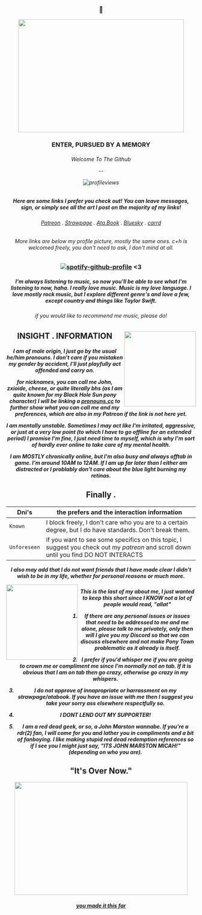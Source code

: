 <h3 align="center">🐺</h3>
  
<p align="center">
  <img width="440" height="300" src="https://media.discordapp.net/attachments/1116747850282451045/1346675153974853662/d2b42153b21533d811c449c7952387d3-removebg-preview.png?ex=67c90c78&is=67c7baf8&hm=5f52962996ae456ffcacee032431a55dcea59ce2d09e15cfa1a8cadcb29a96c2&=&format=webp&quality=lossless&width=587&height=421">
</p>

<h3 align="center"> ENTER, PURSUED BY A MEMORY <h6 align="center"> Welcome To The Github

  --
  
 ![profileviews](https://komarev.com/ghpvc/?username=cheesewezz&color=lightgrey)


<h5 align="center"> Here are some links I prefer you check out! You can leave messages, sign, or simply see all the art I post on the majority of my links!

<h6 align="center"> 

[Patreon](https://www.patreon.com/c/user/posts?u=85089921)  .  [Strawpage](https://chezzits.straw.page/)  .  [Ata.Book](https://zxioide.atabook.org/)  .  [Bluesky](https://bsky.app/profile/cheesewezz.bsky.social)  .  [carrd](https://cheesewezz.carrd.co/)

<h6 align="center"> More links are below my profile picture, mostly the same ones.
c+h is welcomed freely, you don't need to ask, I don't mind at all.</h6>


<h3 align="center"> 
  
[![spotify-github-profile](https://spotify-github-profile.kittinanx.com/api/view?uid=314lk5plcho6tynqye2qelu5zs5m&cover_image=true&theme=novatorem&show_offline=true&background_color=121212&interchange=true&bar_color=53b14f&bar_color_cover=true)](https://spotify-github-profile.kittinanx.com/api/view?uid=314lk5plcho6tynqye2qelu5zs5m&redirect=true) <3


<h5 align="center"> I'm always listening to music, so now you'll be able to see what I'm listening to now, haha. I really love music. Music is my love language. I love mostly rock music, but I explore different genre's and love a few, except country and things like Taylor Swift.</h5>

<h6 align="center"> if you would like to recommend me music, please do!</h6>

<h2 align="center"> INSIGHT . INFORMATION

<img align="right" width="190" height="200" src="https://media.discordapp.net/attachments/1116747850282451045/1346698600574615552/c56699a8d54ab508874ea4a6a40612f6-removebg-preview.png?ex=67c9224e&is=67c7d0ce&hm=ffd2ff5526ebb4c499c6e97ff97fe324a0d7163b67ebe34998cbf7a71a05d95a&=&format=webp&quality=lossless&width=421&height=421">

<h5 align="center"> I am of male origin, I just go by the usual he/him pronouns. I don't care if you mistaken my gender by accident, I'll just playfully act offended and carry on.


for nicknames, you can call me John, zxioide, cheese, or quite literally bhs (as I am quite known for my Black Hole Sun pony character) I will be linking a [pronouns.cc](https://pronouns.cc/@scarface) to further show what you can call me and my preferences, which are also in my Patreon if the link is not here yet.


I am mentally unstable. Sometimes I may act like I'm irritated, aggressive, or just at a very low point (to which I have to go offline for an extended period) I promise I'm fine, I just need time to myself, which is why I'm sort of hardly ever online to take care of my mental health.


I am MOSTLY chronically online, but I'm also busy and always offtab in game. I'm around 10AM to 12AM. If I am up far later than I either am distracted or I problably don't care about the blue light burning my retinas.

<h2 align="center"> Finally .</h2>

<h5 align="center">
    
| Dni's | the prefers and the interaction information |
| --- | --- |
| `Known` | I block freely, I don't care who you are to a certain degree, but I do have standards. Don't break them. |
| `Unforeseen` | if you want to see some specifics on this topic, I suggest you check out my *patreon* and scroll down until you find DO NOT INTERACTS |

*I also may add that I do not want friends that I have made clear I didn't wish to be in my life, whether for personal reasons or much more.*

<img align="left" width="190" height="200" src="https://media.discordapp.net/attachments/1116747850282451045/1346720869522739291/2bb28f1192dc33574719e3c35e339cb5-removebg-preview.png?ex=67c9370c&is=67c7e58c&hm=e332e8bbaa4eac0bb6b50f7f7d11e954f47cfd7d694cccafa8b22da4c19a8e01&=&format=webp&quality=lossless"> 

<h5 align="center"> This is the last of my about me, I just wanted to keep this short since I KNOW not a lot of people would read, "allat"

1. If there are any personal issues or issues that need to be addressed to me and me alone, please talk to me privately, only then will I give you my Discord so that we can discuss elsewhere and not make Pony Town problematic as it already is itself.
   
2. I prefer if you'd whisper me if you are going to crown me or compliment me since I'm normally not on tab. If it is obvious that I am on tab then go crazy, otherwise go crazy in my whispers.
   
3. I do not approve of innapropriate or harrassment on my strawpage/atabook. If you have an issue with me then I suggest you take your sorry ass elsewhere respectfully so.
   
4. I DONT LEND OUT MY SUPPORTER!
   
5. I am a red dead geek, or so, a John Marston wannabe. If you're a rdr(2) fan, I will come for you and lather you in compliments and a bit of fanboying. I like making stupid red dead redemption references so if I see you I might just say, "ITS JOHN MARSTON MICAH!" (depending on who you are).

<h2 align="center"> "It's Over Now."</h2>

<p align="center">
  <img width="460" height="300" src="https://i.pinimg.com/736x/fa/7c/62/fa7c6251f195c3b7756718a6fc23f612.jpg">
</p>

<h5 align="center">

  [you made it this far](https://www.youtube.com/watch?v=qKZYQqUAtjo)




